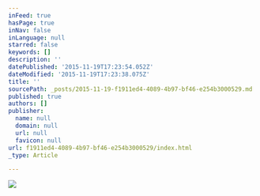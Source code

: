 ```yaml
---
inFeed: true
hasPage: true
inNav: false
inLanguage: null
starred: false
keywords: []
description: ''
datePublished: '2015-11-19T17:23:54.052Z'
dateModified: '2015-11-19T17:23:38.075Z'
title: ''
sourcePath: _posts/2015-11-19-f1911ed4-4089-4b97-bf46-e254b3000529.md
published: true
authors: []
publisher:
  name: null
  domain: null
  url: null
  favicon: null
url: f1911ed4-4089-4b97-bf46-e254b3000529/index.html
_type: Article

---
```

![](https://the-grid-user-content.s3-us-west-2.amazonaws.com/3c027a6b-20ce-4ccc-aae9-9511a479f178.png)